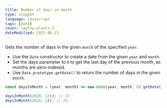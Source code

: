 ```yaml
---
title: Number of days in month
type: snippet
language: javascript
tags: [date]
cover: laptop-plants-2
dateModified: 2021-06-13
---
```


Gets the number of days in the given `month` of the specified `year`.

- Use the `Date` constructor to create a date from the given `year` and `month`.
- Set the days parameter to `0` to get the last day of the previous month, as months are zero-indexed.
- Use `Date.prototype.getDate()` to return the number of days in the given `month`.

```js
const daysInMonth = (year, month) => new Date(year, month, 0).getDate();

daysInMonth(2020, 12)); // 31
daysInMonth(2024, 2)); // 29
```
